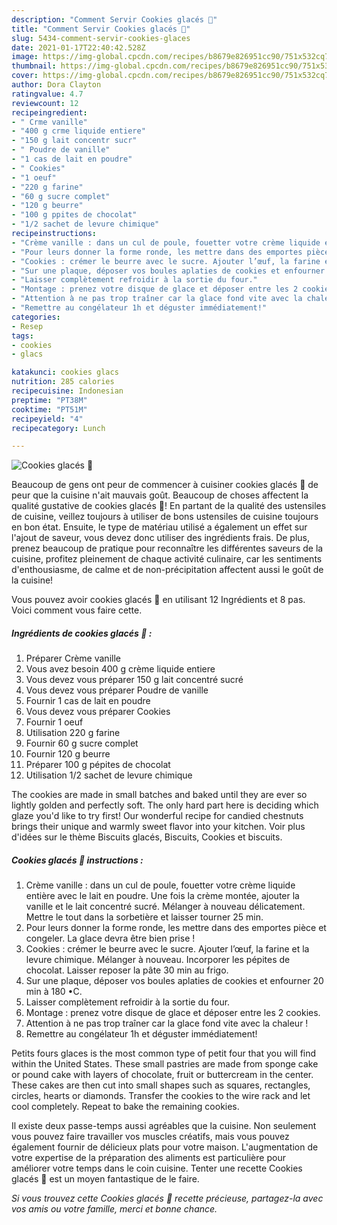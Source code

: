 ```yaml
---
description: "Comment Servir Cookies glacés 🍦"
title: "Comment Servir Cookies glacés 🍦"
slug: 5434-comment-servir-cookies-glaces
date: 2021-01-17T22:40:42.528Z
image: https://img-global.cpcdn.com/recipes/b8679e826951cc90/751x532cq70/cookies-glaces-🍦-photo-principale-de-la-recette.jpg
thumbnail: https://img-global.cpcdn.com/recipes/b8679e826951cc90/751x532cq70/cookies-glaces-🍦-photo-principale-de-la-recette.jpg
cover: https://img-global.cpcdn.com/recipes/b8679e826951cc90/751x532cq70/cookies-glaces-🍦-photo-principale-de-la-recette.jpg
author: Dora Clayton
ratingvalue: 4.7
reviewcount: 12
recipeingredient:
- " Crme vanille"
- "400 g crme liquide entiere"
- "150 g lait concentr sucr"
- " Poudre de vanille"
- "1 cas de lait en poudre"
- " Cookies"
- "1 oeuf"
- "220 g farine"
- "60 g sucre complet"
- "120 g beurre"
- "100 g ppites de chocolat"
- "1/2 sachet de levure chimique"
recipeinstructions:
- "Crème vanille : dans un cul de poule, fouetter votre crème liquide entière avec le lait en poudre. Une fois la crème montée, ajouter la vanille et le lait concentré sucré. Mélanger à nouveau délicatement. Mettre le tout dans la sorbetière et laisser tourner 25 min."
- "Pour leurs donner la forme ronde, les mettre dans des emportes pièce et congeler. La glace devra être bien prise !"
- "Cookies : crémer le beurre avec le sucre. Ajouter l’œuf, la farine et la levure chimique. Mélanger à nouveau. Incorporer les pépites de chocolat. Laisser reposer la pâte 30 min au frigo."
- "Sur une plaque, déposer vos boules aplaties de cookies et enfourner 20 min à 180 •C."
- "Laisser complètement refroidir à la sortie du four."
- "Montage : prenez votre disque de glace et déposer entre les 2 cookies."
- "Attention à ne pas trop traîner car la glace fond vite avec la chaleur !"
- "Remettre au congélateur 1h et déguster immédiatement!"
categories:
- Resep
tags:
- cookies
- glacs

katakunci: cookies glacs 
nutrition: 285 calories
recipecuisine: Indonesian
preptime: "PT38M"
cooktime: "PT51M"
recipeyield: "4"
recipecategory: Lunch

---
```



![Cookies glacés 🍦](https://img-global.cpcdn.com/recipes/b8679e826951cc90/751x532cq70/cookies-glaces-🍦-photo-principale-de-la-recette.jpg)

Beaucoup de gens ont peur de commencer à cuisiner cookies glacés 🍦 de peur que la cuisine n'ait mauvais goût. Beaucoup de choses affectent la qualité gustative de cookies glacés 🍦! En partant de la qualité des ustensiles de cuisine, veillez toujours à utiliser de bons ustensiles de cuisine toujours en bon état. Ensuite, le type de matériau utilisé a également un effet sur l'ajout de saveur, vous devez donc utiliser des ingrédients frais. De plus, prenez beaucoup de pratique pour reconnaître les différentes saveurs de la cuisine, profitez pleinement de chaque activité culinaire, car les sentiments d'enthousiasme, de calme et de non-précipitation affectent aussi le goût de la cuisine!

<!--inarticleads1-->

Vous pouvez avoir cookies glacés 🍦 en utilisant 12 Ingrédients et 8 pas. Voici comment vous faire cette.

##### Ingrédients de cookies glacés 🍦 :

1. Préparer  Crème vanille
1. Vous avez besoin 400 g crème liquide entiere
1. Vous devez vous préparer 150 g lait concentré sucré
1. Vous devez vous préparer  Poudre de vanille
1. Fournir 1 cas de lait en poudre
1. Vous devez vous préparer  Cookies
1. Fournir 1 oeuf
1. Utilisation 220 g farine
1. Fournir 60 g sucre complet
1. Fournir 120 g beurre
1. Préparer 100 g pépites de chocolat
1. Utilisation 1/2 sachet de levure chimique


The cookies are made in small batches and baked until they are ever so lightly golden and perfectly soft. The only hard part here is deciding which glaze you&#39;d like to try first! Our wonderful recipe for candied chestnuts brings their unique and warmly sweet flavor into your kitchen. Voir plus d&#39;idées sur le thème Biscuits glacés, Biscuits, Cookies et biscuits. 

<!--inarticleads2-->

##### Cookies glacés 🍦 instructions :

1. Crème vanille : dans un cul de poule, fouetter votre crème liquide entière avec le lait en poudre. Une fois la crème montée, ajouter la vanille et le lait concentré sucré. Mélanger à nouveau délicatement. Mettre le tout dans la sorbetière et laisser tourner 25 min.
1. Pour leurs donner la forme ronde, les mettre dans des emportes pièce et congeler. La glace devra être bien prise !
1. Cookies : crémer le beurre avec le sucre. Ajouter l’œuf, la farine et la levure chimique. Mélanger à nouveau. Incorporer les pépites de chocolat. Laisser reposer la pâte 30 min au frigo.
1. Sur une plaque, déposer vos boules aplaties de cookies et enfourner 20 min à 180 •C.
1. Laisser complètement refroidir à la sortie du four.
1. Montage : prenez votre disque de glace et déposer entre les 2 cookies.
1. Attention à ne pas trop traîner car la glace fond vite avec la chaleur !
1. Remettre au congélateur 1h et déguster immédiatement!


Petits fours glaces is the most common type of petit four that you will find within the United States. These small pastries are made from sponge cake or pound cake with layers of chocolate, fruit or buttercream in the center. These cakes are then cut into small shapes such as squares, rectangles, circles, hearts or diamonds. Transfer the cookies to the wire rack and let cool completely. Repeat to bake the remaining cookies. 

<!--inarticleads1-->

<p>
Il existe deux passe-temps aussi agréables que la cuisine. Non seulement vous pouvez faire travailler vos muscles créatifs, mais vous pouvez également fournir de délicieux plats pour votre maison. L'augmentation de votre expertise de la préparation des aliments est particulière pour améliorer votre temps dans le coin cuisine. Tenter une recette Cookies glacés 🍦 est un moyen fantastique de le faire.
</p>

<p>
<i>Si vous trouvez cette Cookies glacés 🍦 recette précieuse, partagez-la avec vos amis ou votre famille, merci et bonne chance.</i>
</p>
